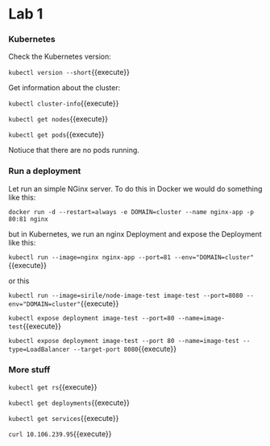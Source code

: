 # Lab 1

<!-- `kubeadm init --kubernetes-version $(kubeadm version -o short)`{{execute HOST1}} -->

### Kubernetes

Check the Kubernetes version:

`kubectl version --short`{{execute}}

Get information about the cluster:

`kubectl cluster-info`{{execute}}

`kubectl get nodes`{{execute}}

`kubectl get pods`{{execute}}

Notiuce that there are no pods running.

### Run a deployment

Let run an simple NGinx server. To do this in Docker we would do something like this:

`docker run -d --restart=always -e DOMAIN=cluster --name nginx-app -p 80:81 nginx`

but in Kubernetes, we run an nginx Deployment and expose the Deployment like this:

`kubectl run --image=nginx nginx-app --port=81 --env="DOMAIN=cluster"`{{execute}}

or this

`kubectl run --image=sirile/node-image-test image-test --port=8080 --env="DOMAIN=cluster"`{{execute}}

`kubectl expose deployment image-test --port=80 --name=image-test`{{execute}}

`kubectl expose deployment image-test --port 80 --name=image-test --type=LoadBalancer --target-port 8080`{{execute}}

### More stuff

`kubectl get rs`{{execute}}

`kubectl get deployments`{{execute}}

`kubectl get services`{{execute}}

`curl 10.106.239.95`{{execute}}
